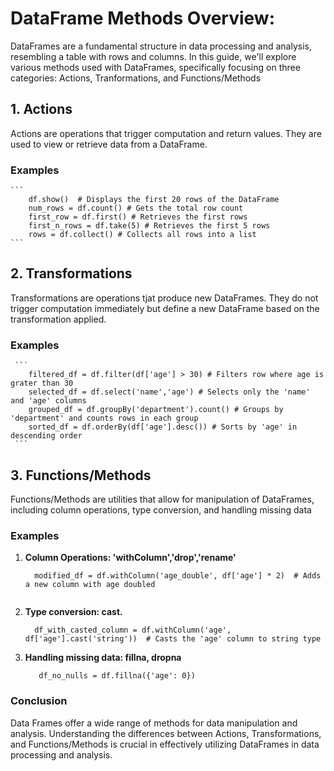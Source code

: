 # DataFrame Methods Overview: 

DataFrames are a fundamental structure in data processing and analysis, resembling a table with rows and columns. In this guide, we'll explore various methods used with DataFrames, specifically focusing on three categories: Actions, Tranformations, and Functions/Methods

## 1. Actions

Actions are operations that trigger computation and return values. They are used to view or retrieve data from a DataFrame.

### Examples
    ```
        df.show()  # Displays the first 20 rows of the DataFrame
        num_rows = df.count() # Gets the total row count
        first_row = df.first() # Retrieves the first rows
        first_n_rows = df.take(5) # Retrieves the first 5 rows
        rows = df.collect() # Collects all rows into a list
    ```
## 2. Transformations

Transformations are operations tjat produce new DataFrames. They do not trigger computation immediately but define a new DataFrame based on the transformation applied.

### Examples
     ```
        filtered_df = df.filter(df['age'] > 30) # Filters row where age is grater than 30
        selected_df = df.select('name','age') # Selects only the 'name' and 'age' columns
        grouped_df = df.groupBy('department').count() # Groups by 'department' and counts rows in each group
        sorted_df = df.orderBy(df['age'].desc()) # Sorts by 'age' in descending order
     ```

## 3. Functions/Methods

Functions/Methods are utilities that allow for manipulation of DataFrames, including column operations, type conversion, and handling missing data

### Examples

1. **Column Operations: 'withColumn','drop','rename'**
      ```
        modified_df = df.withColumn('age_double', df['age'] * 2)  # Adds a new column with age doubled
        
      ```
2. **Type conversion: cast.**
      ```
        df_with_casted_column = df.withColumn('age', df['age'].cast('string'))  # Casts the 'age' column to string type

      ```

3. **Handling missing data: fillna, dropna**

    ```
       df_no_nulls = df.fillna({'age': 0})  

    ```

### Conclusion

Data Frames offer a wide range of methods for data manipulation and analysis. Understanding the differences between Actions, Transformations, and Functions/Methods is crucial in effectively utilizing DataFrames in data processing and analysis.


    

